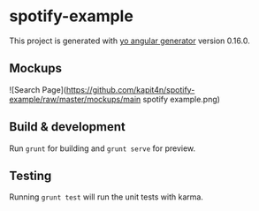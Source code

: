 # spotify-example

This project is generated with [yo angular generator](https://github.com/yeoman/generator-angular)
version 0.16.0.

## Mockups
![Search Page](https://github.com/kapit4n/spotify-example/raw/master/mockups/main spotify example.png)


## Build & development

Run `grunt` for building and `grunt serve` for preview.

## Testing

Running `grunt test` will run the unit tests with karma.
